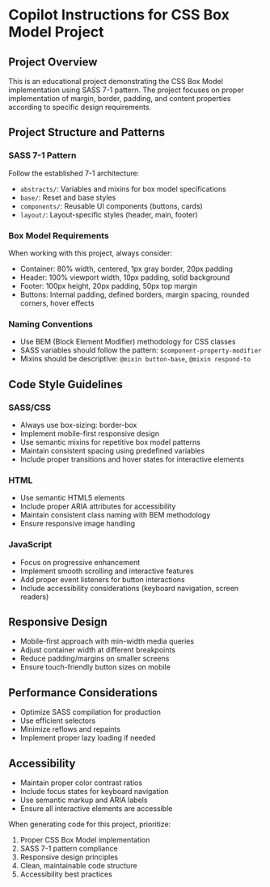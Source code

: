 <!-- Use this file to provide workspace-specific custom instructions to Copilot. For more details, visit https://code.visualstudio.com/docs/copilot/copilot-customization#_use-a-githubcopilotinstructionsmd-file -->

# Copilot Instructions for CSS Box Model Project

## Project Overview
This is an educational project demonstrating the CSS Box Model implementation using SASS 7-1 pattern. The project focuses on proper implementation of margin, border, padding, and content properties according to specific design requirements.

## Project Structure and Patterns

### SASS 7-1 Pattern
Follow the established 7-1 architecture:
- `abstracts/`: Variables and mixins for box model specifications
- `base/`: Reset and base styles
- `components/`: Reusable UI components (buttons, cards)
- `layout/`: Layout-specific styles (header, main, footer)

### Box Model Requirements
When working with this project, always consider:
- Container: 80% width, centered, 1px gray border, 20px padding
- Header: 100% viewport width, 10px padding, solid background
- Footer: 100px height, 20px padding, 50px top margin
- Buttons: Internal padding, defined borders, margin spacing, rounded corners, hover effects

### Naming Conventions
- Use BEM (Block Element Modifier) methodology for CSS classes
- SASS variables should follow the pattern: `$component-property-modifier`
- Mixins should be descriptive: `@mixin button-base`, `@mixin respond-to`

## Code Style Guidelines

### SASS/CSS
- Always use box-sizing: border-box
- Implement mobile-first responsive design
- Use semantic mixins for repetitive box model patterns
- Maintain consistent spacing using predefined variables
- Include proper transitions and hover states for interactive elements

### HTML
- Use semantic HTML5 elements
- Include proper ARIA attributes for accessibility
- Maintain consistent class naming with BEM methodology
- Ensure responsive image handling

### JavaScript
- Focus on progressive enhancement
- Implement smooth scrolling and interactive features
- Add proper event listeners for button interactions
- Include accessibility considerations (keyboard navigation, screen readers)

## Responsive Design
- Mobile-first approach with min-width media queries
- Adjust container width at different breakpoints
- Reduce padding/margins on smaller screens
- Ensure touch-friendly button sizes on mobile

## Performance Considerations
- Optimize SASS compilation for production
- Use efficient selectors
- Minimize reflows and repaints
- Implement proper lazy loading if needed

## Accessibility
- Maintain proper color contrast ratios
- Include focus states for keyboard navigation
- Use semantic markup and ARIA labels
- Ensure all interactive elements are accessible

When generating code for this project, prioritize:
1. Proper CSS Box Model implementation
2. SASS 7-1 pattern compliance
3. Responsive design principles
4. Clean, maintainable code structure
5. Accessibility best practices
